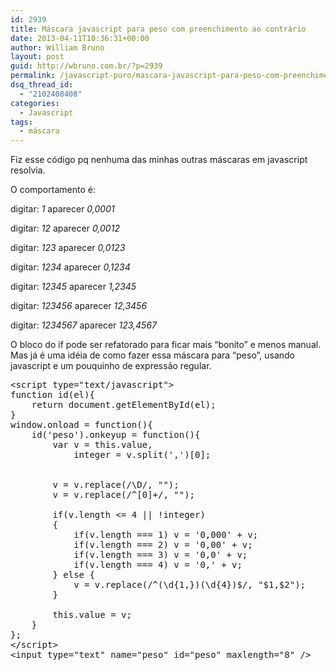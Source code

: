 ```yaml
---
id: 2939
title: Máscara javascript para peso com preenchimento ao contrário
date: 2013-04-11T10:36:31+00:00
author: William Bruno
layout: post
guid: http://wbruno.com.br/?p=2939
permalink: /javascript-puro/mascara-javascript-para-peso-com-preenchimento-ao-contrario/
dsq_thread_id:
  - "2102408408"
categories:
  - Javascript
tags:
  - máscara
---
```

Fiz esse código pq nenhuma das minhas outras máscaras em javascript resolvia.

O comportamento é:
  
digitar: <var>1</var> aparecer <var>0,0001</var>
  
digitar: <var>12</var> aparecer <var>0,0012</var>
  
digitar: <var>123</var> aparecer <var>0,0123</var>
  
digitar: <var>1234</var> aparecer <var>0,1234</var>
  
digitar: <var>12345</var> aparecer <var>1,2345</var>
  
digitar: <var>123456</var> aparecer <var>12,3456</var>
  
digitar: <var>1234567</var> aparecer <var>123,4567</var>

O bloco do if pode ser refatorado para ficar mais &#8220;bonito&#8221; e menos manual. Mas já é uma idéia de como fazer essa máscara para &#8220;peso&#8221;, usando javascript e um pouquinho de expressão regular.

<pre class="javascript">&lt;script type="text/javascript">
function id(el){
    return document.getElementById(el);
}
window.onload = function(){
	id('peso').onkeyup = function(){
		var v = this.value,
			integer = v.split(',')[0];


		v = v.replace(/\D/, "");
		v = v.replace(/^[0]+/, "");

		if(v.length &lt;= 4 || !integer)
		{
			if(v.length === 1) v = '0,000' + v;
			if(v.length === 2) v = '0,00' + v;
			if(v.length === 3) v = '0,0' + v;
			if(v.length === 4) v = '0,' + v;
		} else {
			v = v.replace(/^(\d{1,})(\d{4})$/, "$1,$2");
		}

		this.value = v;
	}
};
&lt;/script>
&lt;input type="text" name="peso" id="peso" maxlength="8" />

</pre>